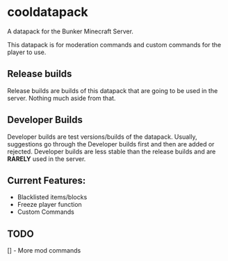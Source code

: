 # cooldatapack
A datapack for the Bunker Minecraft Server.

This datapack is for moderation commands and custom commands for the player to use.

## Release builds

Release builds are builds of this datapack that are going to be used in the server. Nothing much aside from that.

## Developer Builds

Developer builds are test versions/builds of the datapack. Usually, suggestions go through the Developer builds first and then are added or rejected. Developer builds are less stable than the release builds and are **RARELY** used in the server.

## Current Features:

- Blacklisted items/blocks
- Freeze player function
- Custom Commands

## TODO

[] - More mod commands
